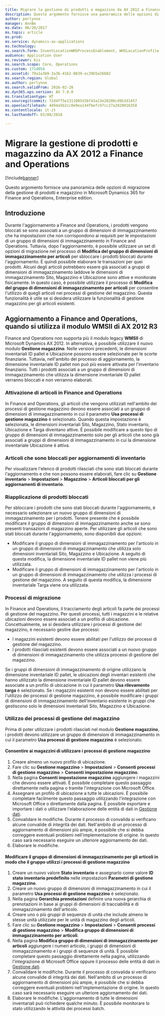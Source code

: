 ```yaml
---
title: Migrare la gestione di prodotti e magazzino da AX 2012 a Finance and Operations
description: Questo argomento fornisce una panoramica delle opzioni di migrazione della gestione di prodotti e magazzino.
author: perlynne
manager: AnnBe
ms.date: 06/20/2017
ms.topic: article
ms.prod: 
ms.service: dynamics-ax-applications
ms.technology: 
ms.search.form: InventLocationWHSProcessEnablement, WHSLocationProfile, InventTableStorageDimensionGroupChange, InventUpdateBlockedItem, WHSParameters, WHSReservationHierarchy, WHSUOMSeqGroupTable
audience: Application User
ms.reviewer: bis
ms.search.scope: Core, Operations
ms.custom: 1714054
ms.assetid: 79a1a3b9-3a36-4162-8839-ec39b5e26602
ms.search.region: Global
ms.author: perlynne
ms.search.validFrom: 2016-02-28
ms.dyn365.ops.version: AX 7.0.0
ms.translationtype: HT
ms.sourcegitcommit: 72d4ff5e1311005d3bf43a13e28208cd9b3d1457
ms.openlocfilehash: 4d94a5b2cc0e9ea144fbefc97cc27a2920016358
ms.contentlocale: it-it
ms.lasthandoff: 03/08/2018

---
```


# <a name="migrate-products-and-warehouse-management-from-ax-2012-to-finance-and-operations"></a>Migrare la gestione di prodotti e magazzino da AX 2012 a Finance and Operations

[!include[banner](../includes/banner.md)]

Questo argomento fornisce una panoramica delle opzioni di migrazione della gestione di prodotti e magazzino in Microsoft Dynamics 365 for Finance and Operations, Enterprise edition.

<a name="introduction"></a>Introduzione
------------

Durante l'aggiornamento a Finance and Operations, i prodotti vengono bloccati se sono associati a un gruppo di dimensioni di immagazzinamento che ha impostazioni che non corrispondono ai requisiti per le impostazioni di un gruppo di dimensioni di immagazzinamento in Finance and Operations. Tuttavia, dopo l'aggiornamento, è possibile utilizzare un set di opzioni di migrazione nel processo di **Modifica del gruppo di dimensioni di immagazzinamento per articoli** per sbloccare i prodotti bloccati durante l'aggiornamento. È quindi possibile elaborare le transazioni per quei prodotti. Alcuni degli articoli potrebbero essere già associati a gruppi di dimensioni di immagazzinamento laddove le dimensioni di immagazzinamento Sito, Magazzino e Ubicazione sono attive e monitorate fisicamente. In questo caso, è possibile utilizzare il processo di **Modifica del gruppo di dimensioni di immagazzinamento per articoli** per consentire l'utilizzo di quegli articoli nei processi di gestione del magazzino. Questa funzionalità è utile se si desidera utilizzare la funzionalità di gestione magazzino per gli articoli esistenti.

## <a name="upgrading-to-finance-and-operations-when-ax-2012-r3-wmsii-is-used"></a>Aggiornamento a Finance and Operations, quando si utilizza il modulo WMSII di AX 2012 R3
Finance and Operations non supporta più il modulo legacy **WMSII** di Microsoft Dynamics AX 2012. In alternativa, è possibile utilizzare il nuovo modulo **Gestione magazzino**. Nelle versioni precedenti, le dimensioni inventariali ID pallet e Ubicazione possono essere selezionate per le scorte finanziarie. Tuttavia, nell'ambito del processo di aggiornamento, la dimensione inventariale ID pallet non può più essere attivata per l'inventario finanziario. Tutti i prodotti associati a un gruppo di dimensioni di immagazzinamento che utilizza la dimensione inventariale ID pallet verranno bloccati e non verranno elaborati.

### <a name="enabling-items-in-finance-and-operations"></a>Attivazione di articoli in Finance and Operations

In Finance and Operations, gli articoli che vengono utilizzati nell'ambito dei processi di gestione magazzino devono essere associati a un gruppo di dimensioni di immagazzinamento in cui il parametro **Usa processi di gestione magazzino** è selezionato. Quando questa impostazione è selezionata, le dimensioni inventariali Sito, Magazzino, Stato inventario, Ubicazione e Targa diventano attive. È possibile modificare a questo tipo di gruppo di dimensioni di immagazzinamento solo per gli articoli che sono già associati a gruppi di dimensioni di immagazzinamento in cui la dimensione inventariale Ubicazione è attiva.

### <a name="items-that-are-blocked-for-inventory-updates"></a>Articoli che sono bloccati per aggiornamenti di inventario

Per visualizzare l'elenco di prodotti rilasciati che sono stati bloccati durante l'aggiornamento e che non possono essere elaborati, fare clic su **Gestione inventario** &gt; **Impostazioni** &gt; **Magazzino** &gt; **Articoli bloccati per gli aggiornamenti di inventario**.

### <a name="reapplying-blocked-products"></a>Riapplicazione di prodotti bloccati

Per sbloccare i prodotti che sono stati bloccati durante l'aggiornamento, è necessario selezionare un nuovo gruppo di dimensioni di immagazzinamento per i prodotti. Tenere presente che è possibile modificare il gruppo di dimensioni di immagazzinamento anche se sono presenti transazioni di magazzino aperte. Per utilizzare gli articoli che sono stati bloccati durante l'aggiornamento, sono disponibili due opzioni:

-   Modificare il gruppo di dimensioni di immagazzinamento per l'articolo in un gruppo di dimensioni di immagazzinamento che utilizza solo dimensioni inventariali Sito, Magazzino e Ubicazione. A seguito di questa modifica, la dimensione inventariale ID pallet non viene più utilizzata.
-   Modificare il gruppo di dimensioni di immagazzinamento per l'articolo in un gruppo di dimensioni di immagazzinamento che utilizza i processi di gestione del magazzino. A seguito di questa modifica, la dimensione inventariale Targa viene ora utilizzata.

### <a name="migration-processes"></a>Processi di migrazione

In Finance and Operations, il tracciamento degli articoli fa parte dei processi di gestione del magazzino. Per questi processi, tutti i magazzini e le relative ubicazioni devono essere associati a un profilo di ubicazione. Concettualmente, se si desidera utilizzare i processi di gestione del magazzino, è necessario gestire due processi:

-   I magazzini esistenti devono essere abilitati per l'utilizzo dei processi di gestione del magazzino.
-   I prodotti rilasciati esistenti devono essere associati a un nuovo gruppo di dimensioni di immagazzinamento che utilizza processi di gestione del magazzino.

Se i gruppi di dimensioni di immagazzinamento di origine utilizzano la dimensione inventariale ID pallet, le ubicazioni degli inventari esistenti che hanno utilizzato la dimensione inventariale ID pallet devono essere associate a un profilo di ubicazione in cui il parametro **Usa rilevamento targa** è selezionato. Se i magazzini esistenti non devono essere abilitati per l'utilizzo dei processi di gestione magazzino, è possibile modificare i gruppi di dimensioni di immagazzinamento dell'inventario esistente in gruppi che gestiscono solo le dimensioni inventariali Sito, Magazzino e Ubicazione.

### <a name="using-the-warehouse-management-processes"></a>Utilizzo dei processi di gestione del magazzino

Prima di poter utilizzare i prodotti rilasciati nel modulo **Gestione magazzino**, i prodotti devono utilizzare un gruppo di dimensioni di immagazzinamento in cui il parametro **Usa processi di gestione magazzino** è selezionato.

#### <a name="enable-warehouses-to-use-warehouse-management-processes"></a>Consentire ai magazzini di utilizzare i processi di gestione magazzino

1.  Creare almeno un nuovo profilo di ubicazione.
2.  Fare clic su **Gestione magazzino** &gt; **Impostazioni** &gt; **Consenti processi di gestione magazzino** &gt; **Consenti impostazione magazzino**.
3.  Nella pagina **Consenti impostazione magazzino** aggiungere i magazzini che devono essere attivati. È possibile completare questo passaggio direttamente nella pagina o tramite l'integrazione con Microsoft Office.
4.  Assegnare un profilo di ubicazione a tutte le ubicazioni. È possibile completare facilmente questo passaggio utilizzando l'integrazione con Microsoft Office o direttamente dalla pagina. È possibile esportare e importare i dati o utilizzare l'elaborazione delle entità di dati in [Gestione dati](../../dev-itpro/data-entities/data-entities.md).
5.  Convalidare le modifiche. Durante il processo di convalida si verificano alcune convalide di integrità dei dati. Nell'ambito di un processo di aggiornamento di dimensioni più ampie, è possibile che si debba correggere eventuali problemi nell'implementazione di origine. In questo caso sarà necessario eseguire un ulteriore aggiornamento dei dati.
6.  Elaborare le modifiche.

#### <a name="change-the-storage-dimension-group-for-items-so-that-it-uses-warehouse-management-processes"></a>Modificare il gruppo di dimensioni di immagazzinamento per gli articoli in modo che il gruppo utilizzi i processi di gestione magazzino

1.  Creare un nuovo valore **Stato inventario** e assegnarlo come valore **ID stato inventario predefinito** nelle impostazioni **Parametri di gestione magazzino**.
2.  Creare un nuovo gruppo di dimensioni di immagazzinamento in cui il parametro **Usa processi di gestione magazzino** è selezionato.
3.  Nella pagina **Gerarchia prenotazioni** definire una nuova gerarchia di prenotazioni in base ai gruppi di dimensioni di tracciabilità e di immagazzinamento dell'articolo.
4.  Creare uno o più gruppi di sequenze di unità che include almeno le stesse unità utilizzate per le unità di magazzino degli articoli.
5.  Fare clic su **Gestione magazzino** &gt; **Impostazioni** &gt; **Consenti processi di gestione magazzino** &gt; **Modifica gruppo di dimensioni di immagazzinamento per articoli**.
6.  Nella pagina **Modifica gruppo di dimensioni di immagazzinamento per articoli** aggiungere i numeri articolo, i gruppi di dimensioni di immagazzinamento e i gruppi di sequenze di unità. È possibile completare questo passaggio direttamente nella pagina, utilizzando l'integrazione di Microsoft Office oppure il processo delle entità di dati in [Gestione dati](../../dev-itpro/data-entities/data-entities.md).
7.  Convalidare le modifiche. Durante il processo di convalida si verificano alcune convalide di integrità dei dati. Nell'ambito di un processo di aggiornamento di dimensioni più ampie, è possibile che si debba correggere eventuali problemi nell'implementazione di origine. In questo caso sarà necessario eseguire un ulteriore aggiornamento dei dati.
8.  Elaborare le modifiche. L'aggiornamento di tutte le dimensioni inventariali può richiedere qualche minuto. È possibile monitorare lo stato utilizzando le attività dei processi batch.



